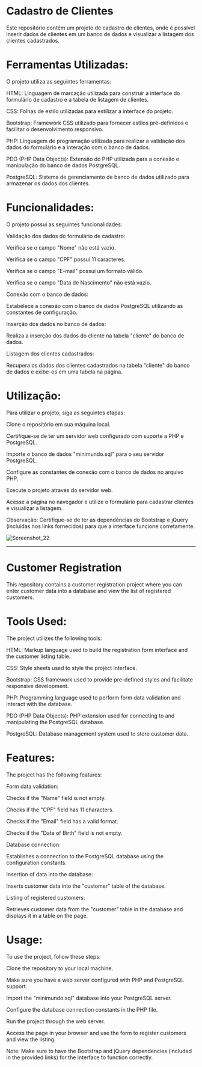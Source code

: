 # Cadastro de Clientes

Este repositório contém um projeto de cadastro de clientes, onde é possível inserir dados de clientes em um banco de dados e visualizar a listagem dos clientes cadastrados.

# Ferramentas Utilizadas:

O projeto utiliza as seguintes ferramentas:

HTML: Linguagem de marcação utilizada para construir a interface do formulário de cadastro e a tabela de listagem de clientes.

CSS: Folhas de estilo utilizadas para estilizar a interface do projeto.

Bootstrap: Framework CSS utilizado para fornecer estilos pré-definidos e facilitar o desenvolvimento responsivo.

PHP: Linguagem de programação utilizada para realizar a validação dos dados do formulário e a interação com o banco de dados.

PDO (PHP Data Objects): Extensão do PHP utilizada para a conexão e manipulação do banco de dados PostgreSQL.

PostgreSQL: Sistema de gerenciamento de banco de dados utilizado para armazenar os dados dos clientes.

# Funcionalidades:

O projeto possui as seguintes funcionalidades:

Validação dos dados do formulário de cadastro:

Verifica se o campo "Nome" não está vazio.

Verifica se o campo "CPF" possui 11 caracteres.

Verifica se o campo "E-mail" possui um formato válido.

Verifica se o campo "Data de Nascimento" não está vazio.

Conexão com o banco de dados:

Estabelece a conexão com o banco de dados PostgreSQL utilizando as constantes de configuração.

Inserção dos dados no banco de dados:

Realiza a inserção dos dados do cliente na tabela "cliente" do banco de dados.

Listagem dos clientes cadastrados:

Recupera os dados dos clientes cadastrados na tabela "cliente" do banco de dados e exibe-os em uma tabela na página.

# Utilização:

Para utilizar o projeto, siga as seguintes etapas:

Clone o repositório em sua máquina local.

Certifique-se de ter um servidor web configurado com suporte a PHP e PostgreSQL.

Importe o banco de dados "minimundo.sql" para o seu servidor PostgreSQL.

Configure as constantes de conexão com o banco de dados no arquivo PHP.

Execute o projeto através do servidor web.

Acesse a página no navegador e utilize o formulário para cadastrar clientes e visualizar a listagem.

Observação: Certifique-se de ter as dependências do Bootstrap e jQuery (incluídas nos links fornecidos) para que a interface funcione corretamente.

![Screenshot_22](https://github.com/TiagoMuller/Code_FormularioSQL/assets/39675368/b086917c-69ba-406d-96c4-466f8bba010c)

-------------------------------------

# Customer Registration

This repository contains a customer registration project where you can enter customer data into a database and view the list of registered customers.

# Tools Used:

The project utilizes the following tools:

HTML: Markup language used to build the registration form interface and the customer listing table.

CSS: Style sheets used to style the project interface.

Bootstrap: CSS framework used to provide pre-defined styles and facilitate responsive development.

PHP: Programming language used to perform form data validation and interact with the database.

PDO (PHP Data Objects): PHP extension used for connecting to and manipulating the PostgreSQL database.

PostgreSQL: Database management system used to store customer data.

# Features:

The project has the following features:

Form data validation:

Checks if the "Name" field is not empty.

Checks if the "CPF" field has 11 characters.

Checks if the "Email" field has a valid format.

Checks if the "Date of Birth" field is not empty.

Database connection:

Establishes a connection to the PostgreSQL database using the configuration constants.

Insertion of data into the database:

Inserts customer data into the "customer" table of the database.

Listing of registered customers:

Retrieves customer data from the "customer" table in the database and displays it in a table on the page.

# Usage:

To use the project, follow these steps:

Clone the repository to your local machine.

Make sure you have a web server configured with PHP and PostgreSQL support.

Import the "minimundo.sql" database into your PostgreSQL server.

Configure the database connection constants in the PHP file.

Run the project through the web server.

Access the page in your browser and use the form to register customers and view the listing.

Note: Make sure to have the Bootstrap and jQuery dependencies (included in the provided links) for the interface to function correctly.
